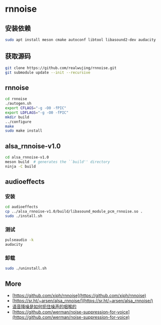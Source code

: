 # rnnoise

## 安装依赖

```bash
sudo apt install meson cmake autoconf libtool libasound2-dev audacity
```

## 获取源码

```bash
git clone https://github.com/realwujing/rnnoise.git
git submodule update --init --recursive
```

## rnnoise

```bash
cd rnnoise
./autogen.sh
export CFLAGS="-g -O0 -fPIC"
export LDFLAGS="-g -O0 -fPIC"
mkdir build
../configure
make
sudo make install
```

## alsa_rnnoise-v1.0

```bash
cd alsa_rnnoise-v1.0
meson build  # generates the ``build'' directory
ninja -C build
```

## audioeffects

### 安装

```bash
cd audioeffects
cp ../alsa_rnnoise-v1.0/build/libasound_module_pcm_rnnoise.so .
sudo ./install.sh
```

### 测试

```bash
pulseaudio -k
audacity
```

### 卸载

```bash
sudo ./uninstall.sh
```

## More

- [https://github.com/xiph/rnnoise](https://github.com/xiph/rnnoise)
- [https://sr.ht/~arsen/alsa_rnnoise/](https://sr.ht/~arsen/alsa_rnnoise/)
- [语音降噪是如何扼住噪声的咽喉的](https://www.toutiao.com/article/7189091215299019320)
- [https://github.com/werman/noise-suppression-for-voice](https://github.com/werman/noise-suppression-for-voice)
